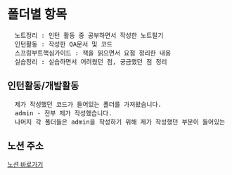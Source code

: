 # 폴더별 항목
<pre>
  노트정리 : 인턴 활동 중 공부하면서 작성한 노트필기
  인턴활동 : 작성한 QA문서 및 코드
  스프링부트핵심가이드 : 책을 읽으면서 요점 정리한 내용
  실습정리 : 실습하면서 어려웠던 점, 궁금했던 점 정리
</pre>

## 인턴활동/개발활동
<pre>
  제가 작성했던 코드가 들어있는 폴더를 가져왔습니다.
  admin - 전부 제가 작성했습니다.
  나머지 각 폴더들은 admin을 작성하기 위해 제가 작성했던 부분이 들어있는 부분만 가져왔습니다.
</pre>

## 노션 주소
[노션 바로가기](https://brindle-watchmaker-fb3.notion.site/1-e73c24ad0a1e4c3ebe663d8324cd625c?pvs=4)
